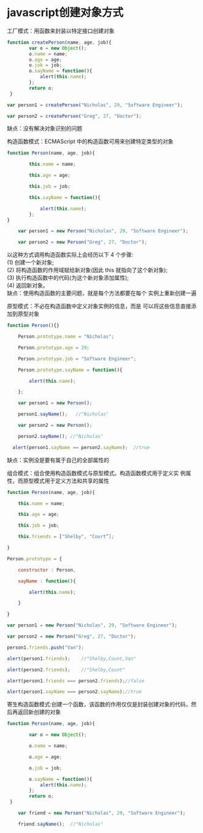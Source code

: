 # javascript创建对象方式

工厂模式：用函数来封装以特定接口创建对象

```javascript
function createPerson(name, age, job){
        var o = new Object();
        o.name = name;
        o.age = age;
        o.job = job;
        o.sayName = function(){
            alert(this.name);
        };
        return o;
 }

var person1 = createPerson("Nicholas", 29, "Software Engineer");

var person2 = createPerson("Greg", 27, "Doctor");
```

缺点：没有解决对象识别的问题



构造函数模式：ECMAScript 中的构造函数可用来创建特定类型的对象

```javascript
function Person(name, age, job){

        this.name = name;

        this.age = age;

        this.job = job;

        this.sayName = function(){

            alert(this.name);
        }; 
}

    var person1 = new Person("Nicholas", 29, "Software Engineer");

    var person2 = new Person("Greg", 27, "Doctor");
```

以这种方式调用构造函数实际上会经历以下 4 个步骤:<br />(1) 创建一个新对象;<br />(2) 将构造函数的作用域赋给新对象(因此 this 就指向了这个新对象);<br />(3) 执行构造函数中的代码(为这个新对象添加属性);<br />(4) 返回新对象。<br />缺点：使用构造函数的主要问题，就是每个方法都要在每个 实例上重新创建一遍

原型模式：不必在构造函数中定义对象实例的信息，而是 可以将这些信息直接添加到原型对象

```javascript
function Person(){}

    Person.prototype.name = "Nicholas";

    Person.prototype.age = 29;

    Person.prototype.job = "Software Engineer";

    Person.prototype.sayName = function(){

        alert(this.name);

    };

    var person1 = new Person();

    person1.sayName();   //"Nicholas"

    var person2 = new Person();

    person2.sayName(); //"Nicholas"

  alert(person1.sayName == person2.sayName);  //true
```

缺点：实例没是要有属于自己的全部属性的

组合模式：组合使用构造函数模式与原型模式。构造函数模式用于定义实 例属性，而原型模式用于定义方法和共享的属性

```javascript
function Person(name, age, job){

    this.name = name;

    this.age = age;

    this.job = job;

    this.friends = ["Shelby", "Court”];

}

Person.prototype = {

    constructor : Person,

    sayName : function(){

        alert(this.name);

    }

}

var person1 = new Person("Nicholas", 29, "Software Engineer");

var person2 = new Person("Greg", 27, "Doctor");

person1.friends.push("Van");

alert(person1.friends);    //"Shelby,Count,Van"

alert(person2.friends);    //"Shelby,Count"

alert(person1.friends === person2.friends);//false

alert(person1.sayName === person2.sayName);//true
```

寄生构造函数模式:创建一个函数，该函数的作用仅仅是封装创建对象的代码，然后再返回新创建的对象

```javascript
function Person(name, age, job){

        var o = new Object();

        o.name = name;

        o.age = age;

        o.job = job;

        o.sayName = function(){
            alert(this.name);
        };
        return o;
 }

    var friend = new Person("Nicholas", 29, "Software Engineer");

    friend.sayName();  //"Nicholas"
```
